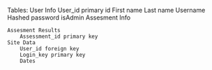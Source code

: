 Tables:
    User Info
        User_id primary id
        First name
        Last name
        Username
        Hashed password
        isAdmin
    Assesment Info
        
    Assesment Results
        Assessment_id primary key
    Site Data
        User_id foreign key
        Login_key primary key
        Dates
